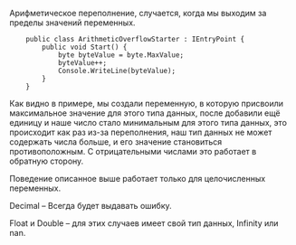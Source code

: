 Арифметическое переполнение, случается, когда мы выходим за пределы значений переменных.

```Csharp
    public class ArithmeticOverflowStarter : IEntryPoint {
        public void Start() {
            byte byteValue = byte.MaxValue;
            byteValue++;
            Console.WriteLine(byteValue);
        }
    }
```

Как видно в примере, мы создали переменную, в которую присвоили максимальное значение для этого типа данных, после добавили ещё единицу и наше число стало минимальным для этого типа данных, это происходит как раз из-за переполнения, наш тип данных не может содержать числа больше, и его значение становиться противоположным. С отрицательными числами это работает в обратную сторону.

Поведение описанное выше работает только для целочисленных переменных.

Decimal – Всегда будет выдавать ошибку.

Float и Double – для этих случаев имеет свой тип данных, Infinity или nan.